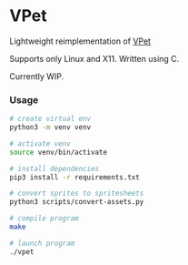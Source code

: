 # VPet
Lightweight reimplementation of [VPet](https://github.com/LorisYounger/VPet)

Supports only Linux and X11. Written using C.

Currently WIP.

### Usage

```sh
# create virtual env
python3 -m venv venv

# activate venv
source venv/bin/activate

# install dependencies
pip3 install -r requirements.txt

# convert sprites to spritesheets
python3 scripts/convert-assets.py

# compile program
make

# launch program
./vpet
```
